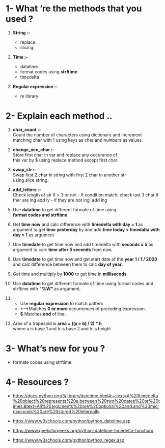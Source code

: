 # 1- What ’re the methods that you used ?

   1. **String :-**<br />
      - replace
      - slicing

   2. **Time :-**<br />
      - datatime
      - format codes using **strftime**.
      - timedelta
      
   3. **Regular expression :-**<br />
      - re library


# 2- Explain each method ..

   1. **char_count :-**<br />
        Count the number of characters using dictionary and increment<br />
        matching char with 1 using keys as char and numbers as values.
                   
   2. **change_occ_char :-**<br />
        Store first char in var and replace any occurance of<br />
        this var by $ using replace method except first char.
                         
   3. **swap_str :-** <br />
        Swap first 2 char in string with first 2 char in another str<br />
        using slice string.
                  
   4. **add_letters :-**<br />
       Check length of str if > 3 or not
           - if condition match, check last 3 char if ther are ing add ly
           - if they are not ing, add ing
                     
   5. Use **datatime** to get different formate of time using<br />
      **format codes and strftime**  
   
   6. Get **time now** and calc difference with **timedelta with day = 1** as argument 
      to get **time yesterday** by and add **time today + timedalta with day = 1** as argument 
        
   7. Use **timedate** to get time now and add timedelta with **seconds = 5** as argument 
      to calc **time after 5 secends** from now.
      
   8. Use **timedate** to get time now and get start date of the **year 1 / 1 / 2020**
      and calc difference between them to calc **day of year**.
        
   9. Get time and multiply by **1000** to get time in **millisecods**
   
   10. Use **datatime** to get different formate of time using format codes
       and strftime with **"%W"** as argument.
         
   11. - Use **regular expression** to match pattern 
       - *-->Matches **0 or more** occurrences of preceding expression.
       - **$** Matches **end** of line.  
         
   12.  Area of a trapezoid is **area = ((a + b) / 2) * h** <br />
        where a is base 1 and b is base 2 and h is height.
   
 
  

# 3- What’s new for you ?
   - formate codes using strftime     


# 4- Resources ? 
   - https://docs.python.org/3/library/datetime.html#:~:text=A%20timedelta%20object%20represents%20a,between%20two%20dates%20or%20times.&text=All%20arguments%20are%20optional%20and,and%20microseconds%20are%20stored%20internally.
   
   - https://www.w3schools.com/python/python_datetime.asp
   
   - https://www.geeksforgeeks.org/python-datetime-timedelta-function/
   
   - https://www.w3schools.com/python/python_regex.asp
